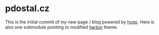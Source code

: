 # pdostal.cz

This is the initial commit of my new page / blog powered by [hugo].
Here is also one submodule pointing to modified [harbor] theme.

[hugo]: https://gohugo.io
[harbor]: https://themes.gohugo.io/harbor/

